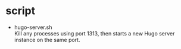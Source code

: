 # script
- hugo-server.sh  
  Kill any processes using port 1313, then starts a new Hugo server instance on the same port.
